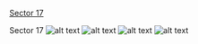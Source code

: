 [Sector 17](#sector17)

<a name = "sector17"></a>
Sector 17
![alt text](/images/WASP-093_Sector_17/WASP-093_Sector_17_a_TimeSeries.png)
![alt text](/images/WASP-093_Sector_17/WASP-093_Sector_17_b_FoldedLightCurve.png)
![alt text](/images/WASP-093_Sector_17/WASP-093_Sector_17_b_IndividualTransitsWithFit.png)
![alt text](/images/WASP-093_Sector_17/WASP-093_Sector_17_c_TimingResiduals.png)

